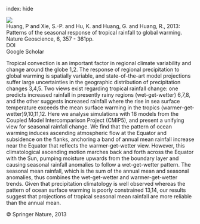 index: hide

<div class="Citation">
    <div class="Citation-thumb CitationThumb-linked"  data-href="https://doi.org/10.1038/ngeo1792">
      <img src="https://static.claimspace.cloud/climate-study-static/refs/thumbs/14/Huang_et_al_2013-thumb.png" />
    </div>

  <div class="Citation-body">
    <div class="Citation-text">Huang, P and Xie, S.-P. and Hu, K. and Huang, G. and Huang, R., 2013: Patterns of the seasonal response of tropical rainfall to global warming. <span class="Article-journal">Nature Geoscience, </span><span class="Article-volume">6, </span>357 - 361pp.</div>
    <div class="Citation-links">
      <div class="CitationLink" data-href="https://doi.org/10.1038/ngeo1792">
        <div class="CitationLink-icon CitationLink-Doi"></div>
        <div class="CitationLink-text">DOI</div>
      </div>
      <div class="CitationLink" data-href="https://scholar.google.com/scholar?q=10.1038/ngeo1792">
        <div class="CitationLink-icon CitationLink-Scholar"></div>
        <div class="CitationLink-text">Google Scholar</div>
      </div>
    </div>
  </div>
</div>

Tropical convection is an important factor in regional climate variability and change around the globe 1,2. The response of regional precipitation to global warming is spatially variable, and state-of-the-art model projections suffer large uncertainties in the geographic distribution of precipitation changes 3,4,5. Two views exist regarding tropical rainfall change: one predicts increased rainfall in presently rainy regions (wet-get-wetter) 6,7,8, and the other suggests increased rainfall where the rise in sea surface temperature exceeds the mean surface warming in the tropics (warmer-get-wetter)9,10,11,12. Here we analyse simulations with 18 models from the Coupled Model Intercomparison Project (CMIP5), and present a unifying view for seasonal rainfall change. We find that the pattern of ocean warming induces ascending atmospheric flow at the Equator and subsidence on the flanks, anchoring a band of annual mean rainfall increase near the Equator that reflects the warmer-get-wetter view. However, this climatological ascending motion marches back and forth across the Equator with the Sun, pumping moisture upwards from the boundary layer and causing seasonal rainfall anomalies to follow a wet-get-wetter pattern. The seasonal mean rainfall, which is the sum of the annual mean and seasonal anomalies, thus combines the wet-get-wetter and warmer-get-wetter trends. Given that precipitation climatology is well observed whereas the pattern of ocean surface warming is poorly constrained 13,14, our results suggest that projections of tropical seasonal mean rainfall are more reliable than the annual mean.

<div class="Citation-copy">
&copy; Springer Nature, 2013
</div>